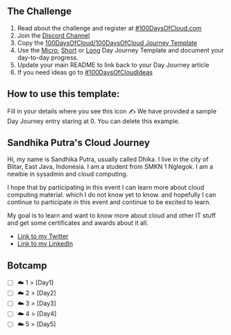 ## The Challenge
1. Read about the challenge and register at [#100DaysOfCloud.com](https://100DaysOfCloud.com)
2. Join the [Discord Channel](https://discord.gg/c6Db8nY)
3. Copy the [100DaysOfCloud/100DaysOfCloud Journey Template](https://github.com/100DaysOfCloud/100DaysOfCloud/generate)
4. Use the [Micro](Templates/000-DAY-ARTICLE-MICRO-TEMPLATE.md), [Short](Templates/001-DAY-ARTICLE-SHORT-TEMPLATE.md) or [Long](Templates/002-DAY-ARTICLE-LONG-TEMPLATE.md) Day Journey Template and document your day-to-day progress.
5. Update your main README to link back to your Day Journey article
4. If you need ideas go to [#100DaysOfCloudIdeas](https://github.com/100DaysOfCloud/100DaysOfCloudIdeas)

## How to use this template:
Fill in your details where you see this icon ✍️
We have provided a sample Day Journey entry staring at 0. You can delete this example.

##  Sandhika Putra's Cloud Journey

Hi, my name is Sandhika Putra, usually called Dhika. I live in the city of Blitar, East Java, Indonesia. I am a student from SMKN 1 Nglegok. I am a newbie in sysadmin and cloud computing.

I hope that by participating in this event I can learn more about cloud computing material. which I do not know yet to know. and hopefully I can continue to participate in this event and continue to be excited to learn.

My goal is to learn and want to know more about cloud and other IT stuff and get some certificates and awards about it all.

- [Link to my Twitter](https://twitter.com/SandhikaPutra13)
- [Link to my LinkedIn](https://www.linkedin.com/in/putra-fa-b3bbb7246/)

## Botcamp

- [ ] ☁️ 1 > [Day1]
- [ ] ☁️ 2 > [Day2]
- [ ] ☁️ 3 > [Day3]
- [ ] ☁️ 4 > [Day4]
- [ ] ☁️ 5 > [Day5]
